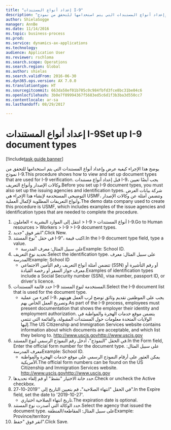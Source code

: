 ```yaml
--- 
title: "إعداد أنواع المستندات I-9"
description: "يوضح هذا الإجراء كيفية عرض وإعداد أنواع المستندات التي يتم استخدامها للتحقق من نموذج I-9."
author: ShielaSogge
manager: AnnBe
ms.date: 11/14/2016
ms.topic: business-process
ms.prod: 
ms.service: dynamics-ax-applications
ms.technology: 
audience: Application User
ms.reviewer: rschloma
ms.search.scope: Operations
ms.search.region: Global
ms.author: shielas
ms.search.validFrom: 2016-06-30
ms.dyn365.ops.version: AX 7.0.0
ms.translationtype: HT
ms.sourcegitcommit: 663da58ef01b705c0c984fbfd3fce8bc31be04c6
ms.openlocfilehash: 3b0e7f09994367f5683ed5c6d1f3b3ba3d550cc7
ms.contentlocale: ar-sa
ms.lasthandoff: 08/29/2017

---
```

# <a name="set-up-i-9-document-types"></a><span data-ttu-id="5a44d-103">إعداد أنواع المستندات I-9</span><span class="sxs-lookup"><span data-stu-id="5a44d-103">Set up I-9 document types</span></span>

[!include[task guide banner](../../../includes/task-guide-banner.md)]

<span data-ttu-id="5a44d-104">يوضح هذا الإجراء كيفية عرض وإعداد أنواع المستندات التي يتم استخدامها للتحقق من نموذج I-9.</span><span class="sxs-lookup"><span data-stu-id="5a44d-104">This procedure shows how to view and set up document types that are used for I-9 verification.</span></span> <span data-ttu-id="5a44d-105">قبل إعداد أنواع مستندات I-9، يجب أيضًا تعيين وكالات الإصدار وأنواع التعريف.</span><span class="sxs-lookup"><span data-stu-id="5a44d-105">Before you set up I-9 document types, you must also set up the issuing agencies and identification types.</span></span> <span data-ttu-id="5a44d-106">شركة بيانات العرض التوضيحي المستخدمة لإنشاء هذا الإجراء هي USMF، وتتضمن أمثلة عن وكالات الإصدار وأنواع التعريفات المطلوبة لإكمال العملية.</span><span class="sxs-lookup"><span data-stu-id="5a44d-106">The demo data company used to create this procedure is USMF, which includes examples of the issue agencies and identification types that are needed to complete the procedure.</span></span>

1. <span data-ttu-id="5a44d-107">انتقل إلى الموارد البشرية > العاملون > I-9 > أنواع المستندات I-9‬.</span><span class="sxs-lookup"><span data-stu-id="5a44d-107">Go to Human resources > Workers > I-9 > I-9 document types.</span></span>
2. <span data-ttu-id="5a44d-108">انقر فوق "جديد".</span><span class="sxs-lookup"><span data-stu-id="5a44d-108">Click New.</span></span>
3. <span data-ttu-id="5a44d-109">في حقل "نوع المستند I-9‬"، اكتب قيمة.</span><span class="sxs-lookup"><span data-stu-id="5a44d-109">In the I-9 document type field, type a value.</span></span>
    * <span data-ttu-id="5a44d-110">على سبيل المثال: معرف المدرسة</span><span class="sxs-lookup"><span data-stu-id="5a44d-110">Example: School ID.</span></span>  
4. <span data-ttu-id="5a44d-111">تحديد نوع التعريف.</span><span class="sxs-lookup"><span data-stu-id="5a44d-111">Select the identification type.</span></span>  <span data-ttu-id="5a44d-112">على سبيل المثال: معرف المدرسة</span><span class="sxs-lookup"><span data-stu-id="5a44d-112">Example:  School ID</span></span>
    * <span data-ttu-id="5a44d-113">تتضمن أمثلة أنواع التعريف رقم التأمين الاجتماعي (SSN) أو رقم التأشيرة أو معرف جواز السفر أو رخصة القيادة.</span><span class="sxs-lookup"><span data-stu-id="5a44d-113">Examples of identification types include a Social Security number (SSN), visa number, passport ID, or driver's licence.</span></span>  
5. <span data-ttu-id="5a44d-114">حدد قائمة المستندات I-9 المستخدمة لنوع المستند.</span><span class="sxs-lookup"><span data-stu-id="5a44d-114">Select the I-9 document list that is used for the document type.</span></span>
    * <span data-ttu-id="5a44d-115">كجزء من عملية I-9، يجب على الموظفين تقديم وثائق توضح لرب العمل هويتهم وتصريح العمل‬ الخاص بهم.</span><span class="sxs-lookup"><span data-stu-id="5a44d-115">As part of the I-9 process, employees must present documentation that shows the employer their identity and employment authorization.</span></span> <span data-ttu-id="5a44d-116">يتضمن موقع خدمات الهجرة والمواطنة في الولايات المتحدة معلومات حول المستندات المقبولة، والقائمة التي تنتمي إليها.</span><span class="sxs-lookup"><span data-stu-id="5a44d-116">The US Citizenship and Immigration Services website contains information about which documents are acceptable, and which list they belong to.</span></span>  <span data-ttu-id="5a44d-117">http://www.uscis.gov</span><span class="sxs-lookup"><span data-stu-id="5a44d-117">http://www.uscis.gov</span></span>  
6. <span data-ttu-id="5a44d-118">في الحقل "النموذج"، أدخل رقم النموذج الرسمي لنوع المستند.</span><span class="sxs-lookup"><span data-stu-id="5a44d-118">In the Form field, Enter the official form number for the document type.</span></span> <span data-ttu-id="5a44d-119">على سبيل المثال: معرف المدرسة</span><span class="sxs-lookup"><span data-stu-id="5a44d-119">Example: School ID.</span></span>
    * <span data-ttu-id="5a44d-120">يمكن العثور على أرقام النموذج الرسمي على موقع خدمات الهجرة والمواطنة الأمريكية.</span><span class="sxs-lookup"><span data-stu-id="5a44d-120">The official form numbers can be found on the US Citizenship and Immigration Services website.</span></span>  <span data-ttu-id="5a44d-121">http://www.uscis.gov</span><span class="sxs-lookup"><span data-stu-id="5a44d-121">http://www.uscis.gov</span></span>  
7. <span data-ttu-id="5a44d-122">حدد خانة الاختيار "نشط" أو قم إلغاء تحديدها.</span><span class="sxs-lookup"><span data-stu-id="5a44d-122">Check or uncheck the Active checkbox.</span></span>
8. <span data-ttu-id="5a44d-123">في الحقل "انتهاء الصلاحية"، قم بتعيين التاريخ إلى ''2019-10-27".</span><span class="sxs-lookup"><span data-stu-id="5a44d-123">In the Expire field, set the date to '2019-10-27'.</span></span>
    * <span data-ttu-id="5a44d-124">تاريخ انتهاء الصلاحية اختياري.</span><span class="sxs-lookup"><span data-stu-id="5a44d-124">The expiration date is optional.</span></span>  
9. <span data-ttu-id="5a44d-125">حدد الوكالة التي أصدرت نوع المستند.</span><span class="sxs-lookup"><span data-stu-id="5a44d-125">Select the agency that issued the document type.</span></span> <span data-ttu-id="5a44d-126">على سبيل المثال: المقاطعة/المنطقة</span><span class="sxs-lookup"><span data-stu-id="5a44d-126">Example: Province/territory</span></span>
10. <span data-ttu-id="5a44d-127">انقر فوق "حفظ".</span><span class="sxs-lookup"><span data-stu-id="5a44d-127">Click Save.</span></span>


